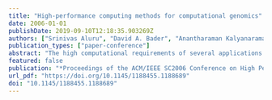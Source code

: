 ```yaml
---
title: "High-performance computing methods for computational genomics"
date: 2006-01-01
publishDate: 2019-09-10T12:18:35.903269Z
authors: ["Srinivas Aluru", "David A. Bader", "Anantharaman Kalyanaraman"]
publication_types: ["paper-conference"]
abstract: "The high computational requirements of several applications in computational genomics are aggravated by an exponential growth in biological databases. This tutorial will provide a detailed introduction to high-performance computing methods designed to address various large-scale problems in computational genomics. First, we will describe mpiBLAST and ScalaBLAST, which are parallelizations of the NCBI BLAST suite of programs used for querying against large sequence databases. Next, we will describe PaCE, which is a parallel DNA sequence clustering algorithm with applications to clustering Expressed Sequence Tags and whole genome assembly. Next, we describe GRAPPA, which is a high-performance software suite developed for phylogenetic reconstruction of a collection of organisms or genes. Throughout the tutorial, emphasis will be on scalability and effectiveness in exploiting large-scale state-of-the-art supercomputing technologies.The intended audience are academic and industry researchers, educators, and/or commercial application developers, with a computational background. No background in biology is assumed."
featured: false
publication: "*Proceedings of the ACM/IEEE SC2006 Conference on High Performance Networking and Computing, November 11-17, 2006, Tampa, FL, USA*"
url_pdf: "https://doi.org/10.1145/1188455.1188689"
doi: "10.1145/1188455.1188689"
---
```


